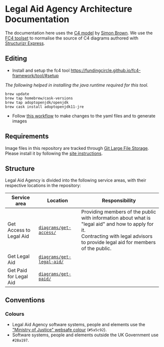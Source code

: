 # Legal Aid Agency Architecture Documentation

The documentation here uses the [C4 model][c4model] by [Simon Brown][simonbrown].
We use the [FC4 toolset][fc4-toolset] to normalise the source of C4 diagrams authored with [Structurizr Express][se].

## Editing
* Install and setup the fc4 tool https://fundingcircle.github.io/fc4-framework/tool/#setup

*The following helped in installing the java runtime required for this tool.*
```
brew update
brew tap homebrew/cask-versions
brew tap adoptopenjdk/openjdk
brew cask install adoptopenjdk11-jre
```

* Follow [this workflow](https://fundingcircle.github.io/fc4-framework/methodology/authoring_workflow.html#optional-using-structurizr-express-for-graphical-editing) to make changes to the yaml files and to generate images

## Requirements

Image files in this repository are tracked through [Git Large File Storage][git-lfs].
Please install it by following the [site instructions][git-lfs].

## Structure

Legal Aid Agency is divided into the following service areas, with their respective locations in the repository:

| Service area | Location | Responsibility |
| ------------ | -------- | -------------- |
| Get Access to Legal Aid | [`diagrams/get-access/`](diagrams/get-access/) | Providing members of the public with information about what is "legal aid" and how to apply for it.<br/>Contracting with legal advisors to provide legal aid for members of the public. |
| Get Legal Aid | [`diagrams/get-legal-aid/`](diagrams/get-legal-aid/) |  |
| Get Paid for Legal Aid | [`diagrams/get-paid/`](diagrams/get-paid/) |  |

## Conventions

### Colours

- Legal Aid Agency software systems, people and elements use the ["Ministry of Justice" websafe colour][moj-websafe] (`#5a5c92`).
- Software systems, people and elements outside the UK Government use `#28a197`.


[se]: https://structurizr.com/help/express
[git-lfs]: https://git-lfs.github.com/
[c4model]: https://c4model.com/
[simonbrown]: http://simonbrown.je/
[fc4-toolset]: https://fundingcircle.github.io/fc4-framework/methodology/toolset.html
[moj-websafe]: https://github.com/alphagov/govuk_frontend_toolkit/blob/03204449dcbf28c2d48e7f6dd217f6abe9b3a518/stylesheets/colours/_organisation.scss#L46
